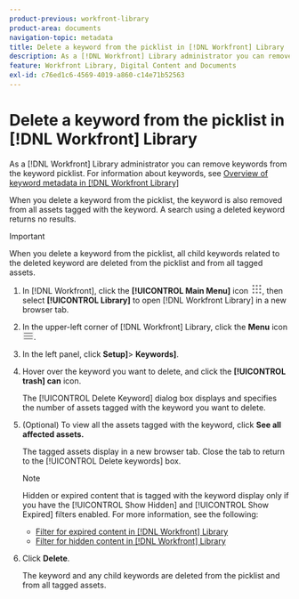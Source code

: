 ```yaml
---
product-previous: workfront-library
product-area: documents
navigation-topic: metadata
title: Delete a keyword from the picklist in [!DNL Workfront] Library
description: As a [!DNL Workfront] Library administrator you can remove keywords from the keyword picklist. For information about keywords, see Overview of keyword metadata in [!DNL Workfront Library]
feature: Workfront Library, Digital Content and Documents
exl-id: c76ed1c6-4569-4019-a860-c14e71b52563
---
```

# Delete a keyword from the picklist in [!DNL Workfront] Library

As a [!DNL Workfront] Library administrator you can remove keywords from the keyword picklist. For information about keywords, see [Overview of keyword metadata in [!DNL Workfront Library]](../../../workfront-library/administration-and-setup/metadata/keyword-metadata-overview.md)

When you delete a keyword from the picklist, the keyword is also removed from all assets tagged with the keyword. A search using a deleted keyword returns no results.

>[!IMPORTANT]
>
>When you delete a keyword from the picklist, all child keywords related to the deleted keyword are deleted from the picklist and from all tagged assets.

1. In [!DNL Workfront], click the **[!UICONTROL Main Menu]** icon ![](assets/main-menu-icon.png), then select **[!UICONTROL Library]** to open [!DNL Workfront Library] in a new browser tab.
1. In the upper-left corner of [!DNL Workfront] Library, click the **Menu** icon ![](assets/library-menu-icon.png).
1. In the left panel, click **Setup&rbrack;**> **Keywords&rbrack;**.
1. Hover over the keyword you want to delete, and click the **[!UICONTROL trash] can** icon.

   The [!UICONTROL Delete Keyword] dialog box displays and specifies the number of assets tagged with the keyword you want to delete.

1. (Optional) To view all the assets tagged with the keyword, click **See all affected assets.**

   The tagged assets display in a new browser tab. Close the tab to return to the [!UICONTROL Delete keywords] box.

   >[!NOTE]
   >
   >Hidden or expired content that is tagged with the keyword display only if you have the [!UICONTROL Show Hidden] and [!UICONTROL Show Expired] filters enabled. For more information, see the following:
   >
   >   
   >   
   >   * [Filter for expired content in [!DNL Workfront] Library](../../../workfront-library/content-management/filters/filter-for-expired-content.md)
   >   * [Filter for hidden content in [!DNL Workfront] Library](../../../workfront-library/content-management/filters/filter-hidden-content.md)


1. Click **Delete**.

   The keyword and any child keywords are deleted from the picklist and from all tagged assets.
